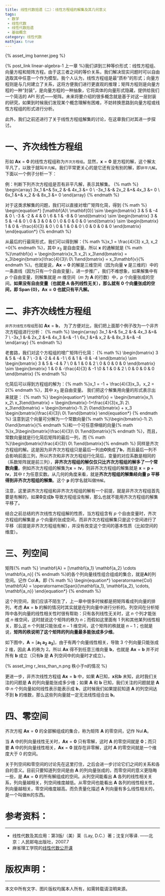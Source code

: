 ```yaml
---
title: 线性代数拾遗（二）：线性方程组的解集及其几何意义
tags:
 - 数学
 - 线性代数
 - 线性代数拾遗
 - 基础概念
category: 线性代数
mathjax: true
---
```


{% asset_img banner.jpeg %}

{% post_link linear-algebra-1 上一章 %}我们讲到三种等价形式：线性方程组、向量方程和矩阵方程。由于这三者之间的等价关系，我们解决现实问题时可以自由选取其中任意一个作为模型。我个人认为，线性方程组是最“质朴”的形式；向量方程则是与几何建立了关系，这将方便我们进行更直观的推理；矩阵方程则是向量方程的一种“封装”，是向量方程的一种抽象，它将具体的向量形式隐藏，提供给我们一个简洁的 API 形式——矩阵。未来将要介绍的很多概念就是基于对这一层封装的研究，如果到时候我们发现某个概念理解有困难，不妨转换思路到向量方程或线性方程组的形式进行分析。

此外，我们之前还进行了关于线性方程组解集的讨论，在这章我们对其进一步探讨。

<!-- more -->

# 一、齐次线性方程组
形如 $\mathbf{A}\mathbf{x}=\mathbf{0}$ 的线性方程组称为`齐次方程组`。显然，$\mathbf{x}=\mathbf{0}$ 是方程的解，这个解太平凡了，以致于就叫`平凡解`。我们平常更关心的是它还有没有别的解，即`非平凡解`。下面以一个例子分析一下：

例：判断下列齐次方程组是否有非平凡解，表示其解集。
{% math %}
\begin{array}
3x_1 &+& 5x_2 &-& 4x_3 &= 0 \\
-3x_1 &-& 2x_2 &+& 4x_3 &= 0 \\
6x_1 &+& x_2 &-& 8x_3 &= 0
\end{array}
{% endmath %}

对于这类求解集的问题，我们可以直接对增广矩阵化简，得到
{% math %}
\begin{equation*}
[\mathbf{A}\ \mathbf{0}] \sim
\begin{bmatrix}
3 & 5 & -4 & 0 \\
-3 & -2 & 4 & 0 \\
6 & 1 & -8 & 0
\end{bmatrix}
\sim
\begin{bmatrix}
3 & 5 & -4 & 0 \\
0 & 3 & 0 & 0 \\
0 & 0 & 0 & 0
\end{bmatrix}
\sim
\begin{bmatrix}
1 & 0 & -\frac{4}{3} & 0 \\
0 & 1 & 0 & 0 \\
0 & 0 & 0 & 0
\end{bmatrix}
\end{equation*}
{% endmath %}

从最后的行最简形式，我们可以得到解：{% math %}x_1 = \frac{4}{3} x_3, x_2 =0{% endmath %}，其中 $x_3$ 是自由变量。所以 $\mathbf{x}$ 的通解就是 {% math %}\mathbf{x} = \begin{bmatrix}x_1\\ x_2\\ x_3\end{bmatrix} = x_3\begin{bmatrix}\frac{4}{3}\\ 0\\ 1\end{bmatrix} = x_3\mathbf{v}{% endmath %}。也就是说，$\mathbf{A}\mathbf{x}=\mathbf{0}$ 的解是三维空间（因为向量 $\mathbf{v}$ 是三维的）中的一条直线（因为只有一个自由变量）。进一步推广，我们不难想象，如果解集中有 $p$ 个自由变量，则解集就是 $m$ 维空间（$m$ 为 $\mathbf{A}$ 的行数）中，$p$ 个向量张成的空间。**如果没有自由变量（也就是 $\mathbf{A}$ 各列线性无关），那么就有 0 个向量张成的空间，即 $\operatorname{Span}\{\mathbf{0}\}$，$\mathbf{A}\mathbf{x}=\mathbf{0}$ 也就只有平凡解。**

# 二、非齐次线性方程组
`非齐次线性方程组`形如 $\mathbf{A}\mathbf{x}=\mathbf{b}$，
为了方便对比，我们把上面那个例子改为一个非齐次方程组进行分析：
{% math %}
\begin{array}
3x_1 &+& 5x_2 &-& 4x_3 &=& 7 \\
-3x_1 &-& 2x_2 &+& 4x_3 &=& -1 \\ 
6x_1 &+& x_2 &-& 8x_3 &=& -4 
\end{array}
{% endmath %}

老套路，我们对这个方程组的增广矩阵行化简：
{% math %}
\begin{bmatrix}
3 & 5 & -4 & 7 \\
-3 & -2 & 4 & -1 \\
6 & 1 & -8 & -4
\end{bmatrix}
\sim
\begin{bmatrix}
3 & 5 & -4 & 7 \\
0 & 1 & 0 & 2 \\
0 & 0 & 0 & 0
\end{bmatrix}
\sim
\begin{bmatrix}
1 & 0 & -\frac{4}{3} & -1 \\0 & 1 & 0 & 2 \\
0 & 0 & 0 & 0
\end{bmatrix}
{% endmath %}

化简后可以得到方程组的解为：{% math %}x_1 = -1 + \frac{4}{3}x_3，x_2 = 2{% endmath %}，其中 $x_3$ 是自由变量。
我们把这个解集用向量的形式表示出来就是：
{% math %}
\begin{equation*}
\mathbf{x} = \begin{bmatrix}x_1\\ x_2\\ x_3\end{bmatrix}
= \begin{bmatrix}-1+\frac{4}{3}x_3\\ 2\\ x_3\end{bmatrix}
= \begin{bmatrix}-1\\ 2\\ 0\end{bmatrix} + x_3 \begin{bmatrix}\frac{4}{3}\\ 0\\ 1\end{bmatrix}
\end{equation*}
{% endmath %}
注意到这个向量可分解为一个常数向量{% math %}\begin{bmatrix}-1\\ 2\\ 0\end{bmatrix}{% endmath %}和一个可任意伸缩的向量{% math %}x_3\begin{bmatrix}\frac{4}{3}\\ 0\\ 1\end{bmatrix}{% endmath %}，而且，常数向量就是行化简后矩阵的最后一列，而 {% math %}\begin{bmatrix}\frac{4}{3}\\ 0\\ 1\end{bmatrix}{% endmath %} 同样是齐次方程组的解。这是因为非齐次方程组只是最后一列由$\mathbf{0}$换成了$\mathbf{b}$，而且最后一列不会影响前面三列，所以齐次和非齐次方程组行化简后，变量的对应系数是相同的（系数矩阵就是前三列），**非齐次方程组的解仅仅只比齐次方程组的解多了一个常数向量**。例如齐次方程组的解集为$\mathbf{x}=t\mathbf{v}$，则非齐次方程组的解集就是 $\mathbf{x}=\mathbf{p}+t\mathbf{v}$，其中 $t$ 为任意实数。从几何的角度来看，就是**齐次方程组的解集经向量 $\mathbf{p}$ 平移得到非齐次方程组的解集**。这个 $\mathbf{p}$ 的学名就叫做`特解`。

注意，这里讲齐次方程组和非齐次方程组的解有一个前提，就是非齐次方程组首先要是有解的，如果$\mathbf{0}$变成$\mathbf{b}$ 导致方程组没有解，那么也就不能用齐次方程组的解集平移了。

结合之前总结的齐次线性方程组解的性质，当方程组含有 $p$ 个自由变量时，齐次方程组的解集是 $p$ 个向量的张成空间，而非齐次方程组解集只是这个空间进行了平移（前提是非齐次方程组有解），并没有改变这个空间的基本性质（比如空间的维度）。

# 三、列空间
矩阵{% math %} \mathbf{A} = [\mathbf{a_1} \mathbf{a_2} \cdots \mathbf{a_n}] {% endmath %}的各个列向量线性组合组成的集合，就是$\mathbf{A}$的列空间。记作 $\operatorname{Col}\mathbf{A}$，即
{% math %}
\begin{equation*}
\operatorname{Col} \mathbf{A} = \operatorname{Span}\{\mathbf{a_1}, \mathbf{a_2}, \cdots, \mathbf{a_n}\}
\end{equation*}
{% endmath %}

这个列空间，我们应该不陌生了，上一章中很多时候都是把矩阵看成列向量的排列，考虑 $\mathbf{A}\mathbf{x}=\mathbf{b}$ 的解的情况时其实就是在列向量中进行分析的。列空间在分析矩阵中各列向量的线性相关性时很有帮助：只有各列线性无关时，这 $n$ 个列才能张成 $n$ 维空间，这时就说这个矩阵的秩为 $n$；而假如这里面有 1 列和其他某列线性相关，那么这 $n$ 个列就只能张成 $n-1$ 维空间，这个矩阵的秩就是 $n-1$；也就是说，**矩阵的秩说明了这个矩阵的列向量最多能张成多少维**。

如下图中，$\mathbf{A} = [\mathbf{a_1}\ \mathbf{a_2}\ \mathbf{a_3}]$，由于有两个向量线性相关，导致 3 个列向量只能张成 2 维，因此 $\mathbf{A}$ 的秩为 2。所以 $\mathbf{A}\mathbf{x}$ 得不到任意三维向量 $\mathbf{b}$，也就是 $\mathbf{A}\mathbf{x}=\mathbf{b}$ 并不对所有 $\mathbf{b}$ 成立（只有$\mathbf{b}$ 是 $\mathbf{A}$ 列空间中的向量时才成立）。

{% asset_img r_less_than_n.png 秩小于n的情况 %}

更进一步，非齐次线性方程组 $\mathbf{A}\mathbf{x}=\mathbf{b}$ 中，如果 $\mathbf{A}$已知，$\mathbf{x}$和$\mathbf{b}$ 未知，此时我们关注的问题是 $\mathbf{A}$ 的列向量能张成多少维；如果 $\mathbf{A}$ 和 $\mathbf{b}$ 已知，我们关注的问题就是 $\mathbf{A}$ 中 $n$ 个列向量如何线性表示能表示成 $\mathbf{b}$，这时候我们如果提前知道 $\mathbf{A}$ 的列空间达不到 $\mathbf{b}$ 的维数，那么这些列向量就一定无法线性组合出 $\mathbf{b}$。

# 四、零空间
齐次方程 $\mathbf{A}\mathbf{x}=\mathbf{0}$ 的全部解组成的集合，称为矩阵 $\mathbf{A}$ 的零空间，记作 $\operatorname{Nul} \mathbf{A}$。

当 $\mathbf{A}$ 中的列向量线性无关时，$\mathbf{A}\mathbf{x}=\mathbf{0}$ 只有零解，这时 $\mathbf{A}$ 的零空间就是 $\mathbf{0}$；而只要 $\mathbf{A}$ 中的列向量线性相关，$\mathbf{A}\mathbf{x}=\mathbf{0}$ 就存在非零解，这时 $\mathbf{A}$ 的零空间就是一个维度大于 0 的空间。

关于列空间和零空间的讨论先在这里打住，之后会进一步讨论它们之间的关系和各自的意义。目前只要知道列空间是由 $\mathbf{A}$ 的列向量张成的，而零空间的意义更隐晦一些，是 $\mathbf{A}\mathbf{x}=\mathbf{0}$ 的所有解组成的空间。从列空间能看出 $\mathbf{A}$ 各列的线性相关关系，列向量越相关，列空间维度越低。从零空间也能看出 $\mathbf{A}$ 各列的线性相关性，列向量越相关，零空间维度越高。而负责量化描述 $\mathbf{A}$ 列向量有多么线性相关的，是一个叫做`秩`的东西。

# 参考资料：
---
- 线性代数及其应用：第3版/（美）莱（Lay, D.C.）著；沈复兴等译. ——北京：人民邮电出版社，2007.7
- 麻省理工学院的[线性代数公开课](http://open.163.com/special/opencourse/daishu.html)

# 版权声明：
---
本文中所有文字、图片版权均属本人所有，如需转载请注明来源。
